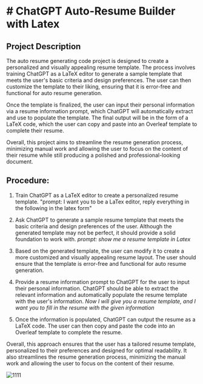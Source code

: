 # # ChatGPT Auto-Resume Builder with Latex

##  Project Description
The auto resume generating code project is designed to create a personalized and visually appealing resume template. The process involves training ChatGPT as a LaTeX editor to generate a sample template that meets the user's basic criteria and design preferences. The user can then customize the template to their liking, ensuring that it is error-free and functional for auto resume generation.

Once the template is finalized, the user can input their personal information via a resume information prompt, which ChatGPT will automatically extract and use to populate the template. The final output will be in the form of a LaTeX code, which the user can copy and paste into an Overleaf template to complete their resume.

Overall, this project aims to streamline the resume generation process, minimizing manual work and allowing the user to focus on the content of their resume while still producing a polished and professional-looking document.

##   Procedure:
1. Train ChatGPT as a LaTeX editor to create a personalized resume template.
"prompt: I want you to be a LaTex editor, reply everything in the following in the latex form"

2. Ask ChatGPT to generate a sample resume template that meets the basic criteria and design preferences of the user. Although the generated template may not be perfect, it should provide a solid foundation to work with.
*prompt: show me a resume template in Latex*

3. Based on the generated template, the user can modify it to create a more customized and visually appealing resume layout. The user should ensure that the template is error-free and functional for auto resume generation.

4. Provide a resume information prompt to ChatGPT for the user to input their personal information. ChatGPT should be able to extract the relevant information and automatically populate the resume template with the user's information.
*Now I will give you a resume template, and I want you to fill in the resume with the given information*

5. Once the information is populated, ChatGPT can output the resume as a LaTeX code. The user can then copy and paste the code into an Overleaf template to complete the resume.


Overall, this approach ensures that the user has a tailored resume template, personalized to their preferences and designed for optimal readability. It also streamlines the resume generation process, minimizing the manual work and allowing the user to focus on the content of their resume.

![1111](https://user-images.githubusercontent.com/125933131/220257299-0cb92aa1-2cfd-4a60-8d57-dca702622f54.png)

